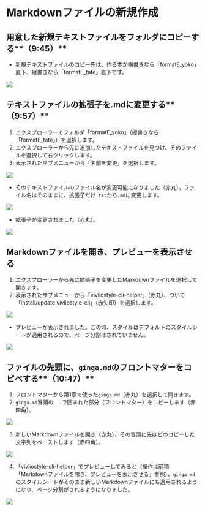 # Markdownファイルの新規作成

## 用意した新規テキストファイルをフォルダにコピーする**（9:45）**

- 新規テキストファイルのコピー先は、作る本が横書きなら「formatE_yoko」直下、縦書きなら「formatE_tate」直下です。

![](/images/3-create-your-book-in-vivliostyle-1/2-create-a-new-markdown-file/3-2-1.png)

## テキストファイルの拡張子を.mdに変更する**（9:57）**

1. エクスプローラーでフォルダ「formatE_yoko」（縦書きなら「formatE_tate」）を選択します。
2. エクスプローラーから先に追加したテキストファイルを見つけ、そのファイルを選択して右クリックします。
3. 表示されたサブメニューから「名前を変更」を選択します。

![](/images/3-create-your-book-in-vivliostyle-1/2-create-a-new-markdown-file/3-2-2.png)

- そのテキストファイルのファイル名が変更可能になりました（赤丸）。ファイル名はそのままに、拡張子だけ`.txt`から`.md`に変更します。

![](/images/3-create-your-book-in-vivliostyle-1/2-create-a-new-markdown-file/3-2-3.png)

- 拡張子が変更されました（赤丸）。

![](/images/3-create-your-book-in-vivliostyle-1/2-create-a-new-markdown-file/3-2-4.png)

## Markdownファイルを開き、プレビューを表示させる

1. エクスプローラーから先に拡張子を変更したMarkdownファイルを選択して開きます。
2. 表示されたサブメニューから「vivliostyle-cli-helper」（赤丸）、ついで「install/update vivliostyle-cli」（赤矢印）を選択します。

![](/images/3-create-your-book-in-vivliostyle-1/2-create-a-new-markdown-file/3-2-5.png)

- プレビューが表示されました。この時、スタイルはデフォルトのスタイルシートが適用されるので、ページ分割はされていません。

![](/images/3-create-your-book-in-vivliostyle-1/2-create-a-new-markdown-file/3-2-6.png)

## ファイルの先頭に、`ginga.md`のフロントマターをコピペする**（10:47）**

1. フロントマターから第1章で使った`ginga.md`（赤丸）を選択して開きます。
2. `ginga.md`冒頭の`---`で囲まれた部分（フロントマター）をコピーします（赤四角）。

![](/images/3-create-your-book-in-vivliostyle-1/2-create-a-new-markdown-file/3-2-7.png)

3. 新しいMarkdownファイルを開き（赤丸）、その冒頭に先ほどのコピーした文字列をペーストします（赤四角）。

![](/images/3-create-your-book-in-vivliostyle-1/2-create-a-new-markdown-file/3-2-8.png)

4. 「vivliostyle-cli-helper」でプレビューしてみると（操作は前項「Markdownファイルを開き、プレビューを表示させる」参照）、`ginga.md`のスタイルシートがそのまま新しいMarkdownファイルにも適用されるようになり、ページ分割がされるようになりました。

![](/images/3-create-your-book-in-vivliostyle-1/2-create-a-new-markdown-file/3-2-9.png)
